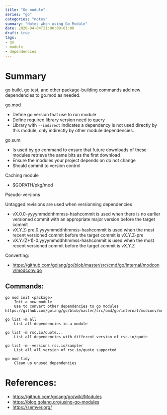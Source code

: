 ```yaml
---
title: "Go module"
series: "go"
categories: "notes"
summary: "Notes when using Go Module"
date: 2020-04-04T21:00:00+01:00
draft: true
tags:
- go
- module
- dependencies 
---
```


# Summary

go build, go test, and other package-building commands add new dependencies to go.mod as needed.

go.mod

 - Define go version that use to run module
 - Define required library version need to query
 - Library with `--indirect` indicates a dependency is not used directly by this module, only indirectly by other module dependencies.

 	

go.sum

 - Is used by go command to ensure that future downloads of these modules retrieve the same bits as the first download
 - Ensure the modules your project depends on do not change
 - Should commit to version control

Caching module
 - $GOPATH/pkg/mod

Pseudo-versions
	
Untagged revisions are used when versionning dependencies

 - vX.0.0-yyyymmddhhmmss-hashcommit is used when there is no earlier versioned commit with an appropriate major version before the target commit
 - vX.Y.Z-pre.0.yyyymmddhhmmss-hashcommit is used when the most recent versioned commit before the target commit is vX.Y.Z-pre
 - vX.Y.(Z+1)-0.yyyymmddhhmmss-hashcommit is used when the most recent versioned commit before the target commit is vX.Y.Z

Converting:

 - https://github.com/golang/go/blob/master/src/cmd/go/internal/modconv/modconv.go

## Commands:

	go mod init <package>
		Init a new module
		Use to convert other dependencies to go modules https://github.com/golang/go/blob/master/src/cmd/go/internal/modconv/modconv.go

	go list -m all
		List all dependencies in a module

	go list -m rsc.io/quote...
		List all dependencies with different version of rsc.io/quote

	go list -m -versions rsc.io/sampler
		List all all version of rsc.io/quote supported

	go mod tidy
		Clean up unused dependencies

# References:

 - https://github.com/golang/go/wiki/Modules
 - https://blog.golang.org/using-go-modules
 - https://semver.org/